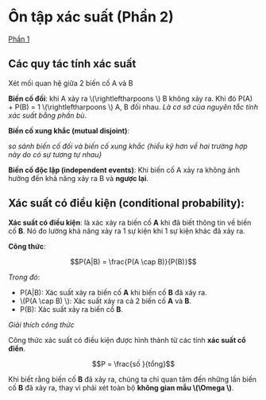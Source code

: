 # Ôn tập xác suất (Phần 2)

[Phần 1](assets/posts/probability/1-on-tap-1.md)

## Các quy tác tính xác suất

Xét mối quan hệ giữa 2 biến cố A và B

**Biến cố đối**: khi A xảy ra \\(\rightleftharpoons \\) B không xảy ra. Khi đó P(A) + P(B) = 1 \\(\rightleftharpoons \\) A, B đối nhau. *Là cơ sở của nguyên tắc tính xác suất bằng phần bù*.

**Biến cố xung khắc (mutual disjoint)**: 

*so sánh biến cố đối và biến cố xung khắc {hiểu kỹ hơn về hai trường hợp này do có sự tương tự nhau}*

**Biến cố độc lập (independent events)**: Khi biến cố A xảy ra không ảnh hưởng đến khả năng xảy ra B và **ngược lại**.

## Xác suất có điều kiện (conditional probability):

**Xác suất có điều kiện**: là xác xảy ra biến cố **A** khi đã biết thông tin về biến cố **B**. Nó đo lường khả năng xảy ra 1 sự kiện khi 1 sự kiện khác đã xảy ra.

**Công thức**:

$$P(A|B) = \frac{P(A \cap B)}{P(B)}$$

*Trong đó*:
* P(A|B): Xác suất xảy ra biến cố **A** khi biến cố **B** đã xảy ra.
* \\(P(A \cap B) \\): Xác suất xảy ra cả 2 biến cố **A** và **B**.
* P(B): Xác suất xảy ra biến cố **B**.

*Giải thích công thức*

Công thức xác suất có điều kiện được hình thành từ các tính **xác suất cổ điển**.

$$P = \frac{số }{tổng}$$

Khi biết rằng biến cố **B** đã xảy ra, chúng ta chỉ quan tâm đến những lần biến cố **B** đã xảy ra, thay vì phải xét toàn bộ **không gian mẫu \\(\Omega \\)**.
